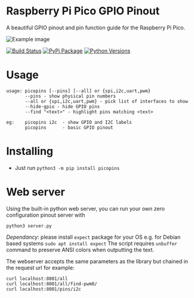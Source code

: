 # Raspberry Pi Pico GPIO Pinout

A beautiful GPIO pinout and pin function guide for the Raspberry Pi Pico.

![Example image](https://raw.githubusercontent.com/pinout-xyz/picopins/main/example.png)

[![Build Status](https://img.shields.io/github/actions/workflow/status/pinout-xyz/picopins/build.yml?branch=main)](https://github.com/pinout-xyz/picopins/actions/workflows/build.yml)
[![PyPi Package](https://img.shields.io/pypi/v/picopins.svg)](https://pypi.python.org/pypi/picopins)
[![Python Versions](https://img.shields.io/pypi/pyversions/picopins.svg)](https://pypi.python.org/pypi/picopins)

# Usage

```
usage: picopins [--pins] [--all] or {spi,i2c,uart,pwm}
       --pins - show physical pin numbers
       --all or {spi,i2c,uart,pwm} - pick list of interfaces to show
       --hide-gpio - hide GPIO pins
       --find "<text>" - highlight pins matching <text>

eg:    picopins i2c  - show GPIO and I2C labels
       picopins      - basic GPIO pinout
```

# Installing

* Just run `python3 -m pip install picopins`

# Web server

Using the built-in python web server, you can run your own zero configuration pinout server with

`python3 server.py`

*Dependancy*: please install `expect` package for your OS e.g. for  Debian based systems `sudo apt install expect` The script requires `unbuffer` command to preserve ANSI colors when outputting the text.

The webserver accepts the same parameters as the library but chained in the request url for example:

```
curl localhost:8001/all
curl localhost:8001/all/find-pwm0/
curl localhost:8001/pins/i2c
```
